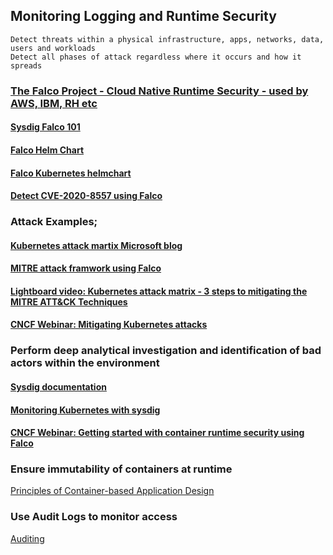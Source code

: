 ## Monitoring Logging and Runtime Security
    Detect threats within a physical infrastructure, apps, networks, data, users and workloads
    Detect all phases of attack regardless where it occurs and how it spreads


### [The Falco Project - Cloud Native Runtime Security - used by AWS, IBM, RH etc](https://falco.org/docs/)
#### [Sysdig Falco 101](https://learn.sysdig.com/falco-101)
#### [Falco Helm Chart](https://github.com/falcosecurity/charts/tree/master/falco)
#### [Falco Kubernetes helmchart](https://github.com/falcosecurity/charts)
#### [Detect CVE-2020-8557 using Falco](https://falco.org/blog/detect-cve-2020-8557/)




### Attack Examples;
#### [Kubernetes attack martix Microsoft blog](https://www.microsoft.com/security/blog/2020/04/02/attack-matrix-kubernetes/)
#### [MITRE attack framwork using Falco](https://sysdig.com/blog/mitre-attck-framework-for-container-runtime-security-with-sysdig-falco/)
#### [Lightboard video: Kubernetes attack matrix - 3 steps to mitigating the MITRE ATT&CK Techniques](https://github.com/walidshaari/Certified-Kubernetes-Security-Specialist/blob/main)
#### [CNCF Webinar: Mitigating Kubernetes attacks](https://www.cncf.io/webinars/mitigating-kubernetes-attacks/)

### Perform deep analytical investigation and identification of bad actors within the environment
#### [Sysdig documentation](https://docs.sysdig.com/)
#### [Monitoring Kubernetes with sysdig](https://kubernetes.io/blog/2015/11/monitoring-kubernetes-with-sysdig/)
#### [CNCF Webinar: Getting started with container runtime security using Falco](https://youtu.be/VEFaGjfjfyc)


### Ensure immutability of containers at runtime
[Principles of Container-based Application Design](https://kubernetes.io/docs/tasks/debug-application-cluster/audit/)

### Use Audit Logs to monitor access
[Auditing](https://kubernetes.io/docs/tasks/debug/debug-cluster/audit/)
